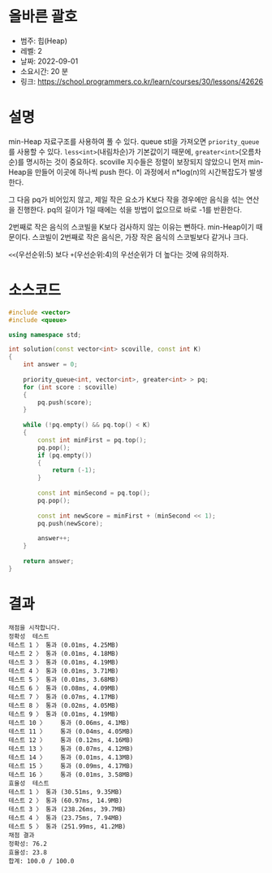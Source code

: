 
# 올바른 괄호
* 범주: 힙(Heap)
* 레벨: 2
* 날짜: 2022-09-01
* 소요시간: 20 분
* 링크: https://school.programmers.co.kr/learn/courses/30/lessons/42626

# 설명
min-Heap 자료구조를 사용하여 풀 수 있다. queue stl을 가져오면 `priority_queue`를 사용할 수 있다. `less<int>`(내림차순)가 기본값이기 때문에, `greater<int>`(오름차순)를 명시하는 것이 중요하다. scoville 지수들은 정렬이 보장되지 않았으니 먼저 min-Heap을 만들어 이곳에 하나씩 push 한다. 이 과정에서 n*log(n)의 시간복잡도가 발생한다.

그 다음 pq가 비어있지 않고, 제일 작은 요소가 K보다 작을 경우에만 음식을 섞는 연산을 진행한다. pq의 길이가 1일 때에는 섞을 방법이 없으므로 바로 -1를 반환한다.

2번째로 작은 음식의 스코빌을 K보다 검사하지 않는 이유는 뻔하다. min-Heap이기 때문이다. 스코빌이 2번째로 작은 음식은, 가장 작은 음식의 스코빌보다 같거나 크다.

`<<`(우선순위:5) 보다 `+`(우선순위:4)의 우선순위가 더 높다는 것에 유의하자.

# 소스코드
```cpp
#include <vector>
#include <queue>

using namespace std;

int solution(const vector<int> scoville, const int K)
{
    int answer = 0;
    
    priority_queue<int, vector<int>, greater<int> > pq;
    for (int score : scoville)
    {
        pq.push(score);
    }
    
    while (!pq.empty() && pq.top() < K)
    {
        const int minFirst = pq.top();        
        pq.pop();
        if (pq.empty())
        {
            return (-1);
        }
        
        const int minSecond = pq.top();
        pq.pop();
        
        const int newScore = minFirst + (minSecond << 1);
        pq.push(newScore);
        
        answer++;
    }
    
    return answer;
}
```

# 결과
```
채점을 시작합니다.
정확성  테스트
테스트 1 〉	통과 (0.01ms, 4.25MB)
테스트 2 〉	통과 (0.01ms, 4.18MB)
테스트 3 〉	통과 (0.01ms, 4.19MB)
테스트 4 〉	통과 (0.01ms, 3.71MB)
테스트 5 〉	통과 (0.01ms, 3.68MB)
테스트 6 〉	통과 (0.08ms, 4.09MB)
테스트 7 〉	통과 (0.07ms, 4.17MB)
테스트 8 〉	통과 (0.02ms, 4.05MB)
테스트 9 〉	통과 (0.01ms, 4.19MB)
테스트 10 〉	통과 (0.06ms, 4.1MB)
테스트 11 〉	통과 (0.04ms, 4.05MB)
테스트 12 〉	통과 (0.12ms, 4.16MB)
테스트 13 〉	통과 (0.07ms, 4.12MB)
테스트 14 〉	통과 (0.01ms, 4.13MB)
테스트 15 〉	통과 (0.09ms, 4.17MB)
테스트 16 〉	통과 (0.01ms, 3.58MB)
효율성  테스트
테스트 1 〉	통과 (30.51ms, 9.35MB)
테스트 2 〉	통과 (60.97ms, 14.9MB)
테스트 3 〉	통과 (238.26ms, 39.7MB)
테스트 4 〉	통과 (23.75ms, 7.94MB)
테스트 5 〉	통과 (251.99ms, 41.2MB)
채점 결과
정확성: 76.2
효율성: 23.8
합계: 100.0 / 100.0
```